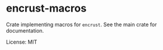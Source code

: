 # encrust-macros

Crate implementing macros for `encrust`. See the main crate for documentation.

License: MIT

